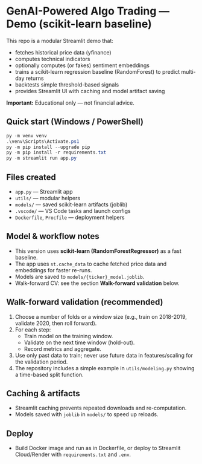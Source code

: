 # GenAI-Powered Algo Trading — Demo (scikit-learn baseline)

This repo is a modular Streamlit demo that:
- fetches historical price data (yfinance)
- computes technical indicators
- optionally computes (or fakes) sentiment embeddings
- trains a scikit-learn regression baseline (RandomForest) to predict multi-day returns
- backtests simple threshold-based signals
- provides Streamlit UI with caching and model artifact saving

**Important:** Educational only — not financial advice.

## Quick start (Windows / PowerShell)
```powershell
py -m venv venv
.\venv\Scripts\Activate.ps1
py -m pip install --upgrade pip
py -m pip install -r requirements.txt
py -m streamlit run app.py
```

## Files created
- `app.py` — Streamlit app
- `utils/` — modular helpers
- `models/` — saved scikit-learn artifacts (joblib)
- `.vscode/` — VS Code tasks and launch configs
- `Dockerfile`, `Procfile` — deployment helpers

## Model & workflow notes
- This version uses **scikit-learn (RandomForestRegressor)** as a fast baseline.
- The app uses `st.cache_data` to cache fetched price data and embeddings for faster re-runs.
- Models are saved to `models/{ticker}_model.joblib`.
- Walk-forward CV: see the section **Walk-forward validation** below.

## Walk-forward validation (recommended)
1. Choose a number of folds or a window size (e.g., train on 2018-2019, validate 2020, then roll forward).
2. For each step:
   - Train model on the training window.
   - Validate on the next time window (hold-out).
   - Record metrics and aggregate.
3. Use only past data to train; never use future data in features/scaling for the validation period.
4. The repository includes a simple example in `utils/modeling.py` showing a time-based split function.

## Caching & artifacts
- Streamlit caching prevents repeated downloads and re-computation.
- Models saved with `joblib` in `models/` to speed up reloads.

## Deploy
- Build Docker image and run as in Dockerfile, or deploy to Streamlit Cloud/Render with `requirements.txt` and `.env`.
